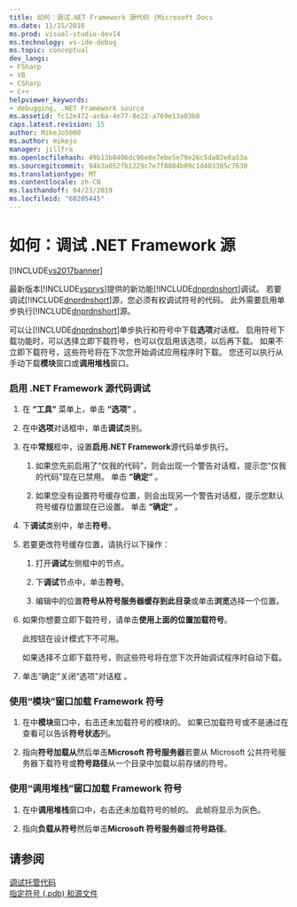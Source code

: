 ```yaml
---
title: 如何：调试.NET Framework 源代码 |Microsoft Docs
ms.date: 11/15/2016
ms.prod: visual-studio-dev14
ms.technology: vs-ide-debug
ms.topic: conceptual
dev_langs:
- FSharp
- VB
- CSharp
- C++
helpviewer_keywords:
- debugging, .NET Framework source
ms.assetid: fc12e472-ac6a-4e77-8e22-a769e13a03b8
caps.latest.revision: 15
author: MikeJo5000
ms.author: mikejo
manager: jillfra
ms.openlocfilehash: 49b13b8406dc96e8e7ebe5e79e26c5da02e8a53a
ms.sourcegitcommit: 94b3a052fb1229c7e7f8804b09c1d403385c7630
ms.translationtype: MT
ms.contentlocale: zh-CN
ms.lasthandoff: 04/23/2019
ms.locfileid: "68205445"
---
```

# <a name="how-to-debug-net-framework-source"></a>如何：调试 .NET Framework 源
[!INCLUDE[vs2017banner](../includes/vs2017banner.md)]

最新版本[!INCLUDE[vsprvs](../includes/vsprvs-md.md)]提供的新功能[!INCLUDE[dnprdnshort](../includes/dnprdnshort-md.md)]调试。 若要调试[!INCLUDE[dnprdnshort](../includes/dnprdnshort-md.md)]源，您必须有权调试符号的代码。 此外需要启用单步执行[!INCLUDE[dnprdnshort](../includes/dnprdnshort-md.md)]源。  
  
 可以让[!INCLUDE[dnprdnshort](../includes/dnprdnshort-md.md)]单步执行和符号中下载**选项**对话框。 启用符号下载功能时，可以选择立即下载符号，也可以仅启用该选项，以后再下载。 如果不立即下载符号，这些符号将在下次您开始调试应用程序时下载。 您还可以执行从手动下载**模块**窗口或**调用堆栈**窗口。  
  
### <a name="to-enable-net-framework-source-debugging"></a>启用 .NET Framework 源代码调试  
  
1. 在 **“工具”** 菜单上，单击 **“选项”** 。  
  
2. 在中**选项**对话框中，单击**调试**类别。  
  
3. 在中**常规**框中，设置**启用.NET Framework**源代码单步执行。  
  
    1. 如果您先前启用了“仅我的代码”，则会出现一个警告对话框，提示您“仅我的代码”现在已禁用。 单击 **“确定”** 。  
  
    2. 如果您没有设置符号缓存位置，则会出现另一个警告对话框，提示您默认符号缓存位置现在已设置。 单击 **“确定”** 。  
  
4. 下**调试**类别中，单击**符号**。  
  
5. 若要更改符号缓存位置，请执行以下操作：  
  
    1. 打开**调试**左侧框中的节点。  
  
    2. 下**调试**节点中，单击**符号**。  
  
    3. 编辑中的位置**符号从符号服务器缓存到此目录**或单击**浏览**选择一个位置。  
  
6. 如果你想要立即下载符号，请单击**使用上面的位置加载符号**。  
  
     此按钮在设计模式下不可用。  
  
     如果选择不立即下载符号，则这些符号将在您下次开始调试程序时自动下载。  
  
7. 单击“确定”关闭“选项”对话框   。  
  
### <a name="to-load-framework-symbols-using-the-modules-window"></a>使用“模块”窗口加载 Framework 符号  
  
1. 在中**模块**窗口中，右击还未加载符号的模块的。 如果已加载符号或不是通过在查看可以告诉**符号状态**列。  
  
2. 指向**符号加载从**然后单击**Microsoft 符号服务器**若要从 Microsoft 公共符号服务器下载符号或**符号路径**从一个目录中加载以前存储的符号。  
  
### <a name="to-load-framework-symbols-using-the-call-stack-window"></a>使用“调用堆栈”窗口加载 Framework 符号  
  
1. 在中**调用堆栈**窗口中，右击还未加载符号的帧的。 此帧将显示为灰色。  
  
2. 指向**负载从符号**然后单击**Microsoft 符号服务器**或**符号路径**。  
  
## <a name="see-also"></a>请参阅  
 [调试托管代码](../debugger/debugging-managed-code.md)   
 [指定符号 (.pdb) 和源文件](../debugger/specify-symbol-dot-pdb-and-source-files-in-the-visual-studio-debugger.md)
